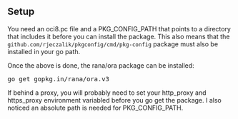 
## Setup

You need an oci8.pc file and a PKG_CONFIG_PATH that points to a directory that
includes it before
you can install the package. This also means that the `github.com/rjeczalik/pkgconfig/cmd/pkg-config`
package must also be installed in your go path.

Once the above is done, the rana/ora package can be installed:

<pre>
go get gopkg.in/rana/ora.v3
</pre>

If behind a proxy, you will probably need to set your http_proxy and
https_proxy environment variabled before you go get the package. I also
noticed an absolute path is needed for PKG_CONFIG_PATH.

